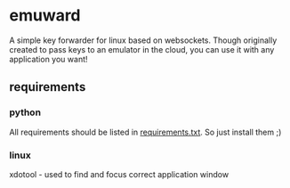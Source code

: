# emuward
A simple key forwarder for linux based on websockets.
Though originally created to pass keys to an emulator in the cloud, you can use it with any application you want!

## requirements

### python
All requirements should be listed in 
[requirements.txt](https://github.com/liquidiert/emuward/requirements.txt). 
So just install them ;)

### linux
xdotool - used to find and focus correct application window
